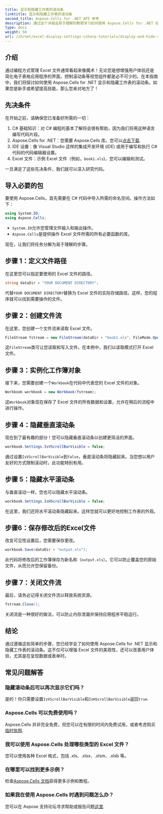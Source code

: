 ```yaml
---
title: 显示和隐藏工作表的滚动条
linktitle: 显示和隐藏工作表的滚动条
second_title: Aspose.Cells for .NET API 参考
description: 通过这个详细且易于理解的教程学习如何使用 Aspose.Cells for .NET 在 Excel 工作表中显示和隐藏滚动条。
type: docs
weight: 50
url: /zh/net/excel-display-settings-csharp-tutorials/display-and-hide-scroll-bars-of-worksheet/
---
```

## 介绍

通过编程方式管理 Excel 文件通常看起来像魔术！无论您是想增强用户体验还是简化电子表格应用程序的界面，控制滚动条等视觉组件都是必不可少的。在本指南中，我们将探讨如何使用 Aspose.Cells for .NET 显示和隐藏工作表的滚动条。如果您是新手或希望提高技能，那么您来对地方了！

## 先决条件

在开始之前，请确保您已准备好所需的一切：

1. C# 基础知识：对 C# 编程的基本了解将会很有帮助，因为我们将用这种语言编写代码片段。
2.  Aspose.Cells for .NET：您需要 Aspose.Cells 库。您可以[点击下载](https://releases.aspose.com/cells/net/).
3. IDE 设置：像 Visual Studio 这样的集成开发环境 (IDE) 或用于编写和执行 C# 代码的代码编辑器设置。
4.  Excel 文件：示例 Excel 文件（例如，`book1.xls`)，您可以编辑和测试。

一旦满足了这些先决条件，我们就可以深入研究代码。

## 导入必要的包

要使用 Aspose.Cells，首先需要在 C# 代码中导入所需的命名空间。操作方法如下：

```csharp
using System.IO;
using Aspose.Cells;
```

- `System.IO`允许您管理文件输入和输出操作。
- `Aspose.Cells`是提供操作 Excel 文件所需的所有必要函数的库。

现在，让我们将任务分解为易于理解的步骤。

## 步骤 1：定义文件路径

在这里您可以指定要使用的 Excel 文件的路径。


```csharp
string dataDir = "YOUR DOCUMENT DIRECTORY";
```
  
代替`YOUR DOCUMENT DIRECTORY`替换为 Excel 文件的实际存储路径。这样，您的程序就可以找到需要操作的文件。

## 步骤 2：创建文件流

在这里，您创建一个文件流来读取 Excel 文件。


```csharp
FileStream fstream = new FileStream(dataDir + "book1.xls", FileMode.Open);
```
  
这`FileStream`类可让您读取和写入文件。在本例中，我们以读取模式打开 Excel 文件。

## 步骤 3：实例化工作簿对象

接下来，您需要创建一个`Workbook`在代码中代表您的 Excel 文件的对象。


```csharp
Workbook workbook = new Workbook(fstream);
```
  
这`Workbook`对象现在保存了 Excel 文件的所有数据和设置，允许在稍后的流程中进行操作。

## 步骤 4：隐藏垂直滚动条

现在到了最有趣的部分！您可以隐藏垂直滚动条以创建更简洁的界面。


```csharp
workbook.Settings.IsVScrollBarVisible = false;
```
  
通过设置`IsVScrollBarVisible`到`false`，垂直滚动条将隐藏起来。当您想以用户友好的方式限制滚动时，此功能特别有用。

## 步骤 5：隐藏水平滚动条

与垂直滚动一样，您也可以隐藏水平滚动条。


```csharp
workbook.Settings.IsHScrollBarVisible = false;
```
  
在这里，我们还将水平滚动条隐藏起来。这样您就可以更好地控制工作表的外观。

## 步骤6：保存修改后的Excel文件

改变可见性设置后，您需要保存更改。 


```csharp
workbook.Save(dataDir + "output.xls");
```
  
此代码将修改后的工作簿保存为新名称（`output.xls`）。它可以防止覆盖您的原始文件，从而允许您保留备份。

## 步骤 7：关闭文件流

最后，请务必记得关闭文件流以释放系统资源。


```csharp
fstream.Close();
```
  
关闭流是一种很好的做法，可以防止内存泄漏并保持应用程序平稳运行。

## 结论

通过遵循这些简单的步骤，您已经学会了如何使用 Aspose.Cells for .NET 显示和隐藏工作表的滚动条。这不仅可以增强 Excel 文件的美观性，还可以改善用户体验，尤其是在呈现数据或表单时。 

## 常见问题解答

### 隐藏滚动条后可以再次显示它们吗？  
是的！你只需要设置`IsVScrollBarVisible`和`IsHScrollBarVisible`返回`true`.

### Aspose.Cells 可以免费使用吗？  
Aspose.Cells 并非完全免费，但您可以在有限的时间内免费试用，或者考虑购买[临时执照](https://purchase.aspose.com/temporary-license/).

### 我可以使用 Aspose.Cells 处理哪些类型的 Excel 文件？  
您可以使用各种 Excel 格式，包括 .xls、.xlsx、.xlsm、.xlsb 等。

### 在哪里可以找到更多示例？  
检查[Aspose.Cells 文档](https://reference.aspose.com/cells/net/)获得更多示例和教程。

### 如果我在使用 Aspose.Cells 时遇到问题怎么办？  
您可以在 Aspose 支持论坛寻求帮助或报告问题[这里](https://forum.aspose.com/c/cells/9).